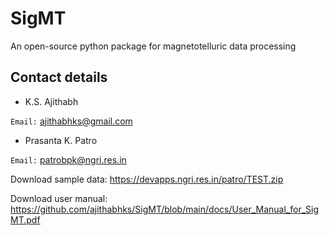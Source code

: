 # SigMT
An open-source python package for magnetotelluric data processing

## Contact details
* K.S. Ajithabh

`Email:` ajithabhks@gmail.com

* Prasanta K. Patro

`Email:` patrobpk@ngri.res.in

Download sample data: https://devapps.ngri.res.in/patro/TEST.zip

Download user manual: https://github.com/ajithabhks/SigMT/blob/main/docs/User_Manual_for_SigMT.pdf

